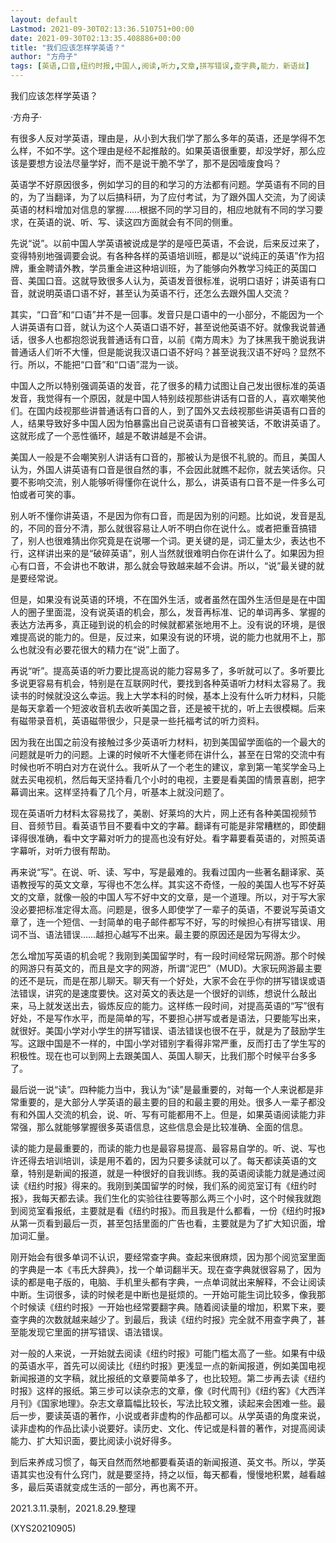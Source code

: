 ```yaml
---
layout: default
Lastmod: 2021-09-30T02:13:36.510751+00:00
date: 2021-09-30T02:13:35.408886+00:00
title: "我们应该怎样学英语？"
author: "方舟子"
tags: [英语,口音,纽约时报,中国人,阅读,听力,文章,拼写错误,查字典,能力，新语丝]
---
```


我们应该怎样学英语？

·方舟子·

有很多人反对学英语，理由是，从小到大我们学了那么多年的英语，还是学得不怎么样，不如不学。这个理由是经不起推敲的。如果英语很重要，却没学好，那么应该是要想方设法尽量学好，而不是说干脆不学了，那不是因噎废食吗？

英语学不好原因很多，例如学习的目的和学习的方法都有问题。学英语有不同的目的，为了当翻译，为了以后搞科研，为了应付考试，为了跟外国人交流，为了阅读英语的材料增加对信息的掌握……根据不同的学习目的，相应地就有不同的学习要求，在英语的说、听、写、读这四方面就会有不同的侧重。

先说“说”。以前中国人学英语被说成是学的是哑巴英语，不会说，后来反过来了，变得特别地强调要会说。有各种各样的英语培训班，都是以“说纯正的英语”作为招牌，重金聘请外教，学员重金进这种培训班，为了能够向外教学习纯正的英国口音、美国口音。这就导致很多人认为，英语发音很标准，说明口语好；讲英语有口音，就说明英语口语不好，甚至认为英语不行，还怎么去跟外国人交流？

其实，“口音”和“口语”并不是一回事。发音只是口语中的一小部分，不能因为一个人讲英语有口音，就认为这个人英语口语不好，甚至说他英语不好。就像我说普通话，很多人也都抱怨说我普通话有口音，以前《南方周末》为了抹黑我干脆说我讲普通话人们听不大懂，但是能说我汉语口语不好吗？甚至说我汉语不好吗？显然不行。所以，不能把“口音”和“口语”混为一谈。

中国人之所以特别强调英语的发音，花了很多的精力试图让自己发出很标准的英语发音，我觉得有一个原因，就是中国人特别歧视那些讲话有口音的人，喜欢嘲笑他们。在国内歧视那些讲普通话有口音的人，到了国外又去歧视那些讲英语有口音的人，结果导致好多中国人因为怕暴露出自己说英语有口音被笑话，不敢讲英语了。这就形成了一个恶性循环，越是不敢讲越是不会讲。

美国人一般是不会嘲笑别人讲话有口音的，那被认为是很不礼貌的。而且，美国人认为，外国人讲英语有口音是很自然的事，不会因此就瞧不起你，就去笑话你。只要不影响交流，别人能够听得懂你在说什么，那么，讲英语有口音不是一件多么可怕或者可笑的事。

别人听不懂你讲英语，不是因为你有口音，而是因为别的问题。比如说，发音是乱的，不同的音分不清，那么就很容易让人听不明白你在说什么。或者把重音搞错了，别人也很难猜出你究竟是在说哪一个词。更关键的是，词汇量太少，表达也不行，这样讲出来的是“破碎英语”，别人当然就很难明白你在讲什么了。如果因为担心有口音，不会讲也不敢讲，那么就会导致越来越不会讲。所以，“说”最关键的就是要经常说。

但是，如果没有说英语的环境，不在国外生活，或者虽然在国外生活但是是在中国人的圈子里面混，没有说英语的机会，那么，发音再标准、记的单词再多、掌握的表达方法再多，真正碰到说的机会的时候就都紧张地用不上。没有说的环境，是很难提高说的能力的。但是，反过来，如果没有说的环境，说的能力也就用不上，那么也就没有必要花很大的精力在“说”上面了。

再说“听”。提高英语的听力要比提高说的能力容易多了，多听就可以了。多听要比多说更容易有机会，特别是在互联网时代，要找到各种英语听力材料太容易了。我读书的时候就没这么幸运。我上大学本科的时候，基本上没有什么听力材料，只能是每天拿着一个短波收音机去收听美国之音，还是被干扰的，听上去很模糊。后来有磁带录音机，英语磁带很少，只是录一些托福考试的听力资料。

因为我在出国之前没有接触过多少英语听力材料，初到美国留学面临的一个最大的问题就是听力的问题。上课的时候听不大懂老师在讲什么，甚至在日常的交流中有时候也听不明白对方在说什么。我听从了一个老生的建议，拿到第一笔奖学金马上就去买电视机，然后每天坚持看几个小时的电视，主要是看美国的情景喜剧，把字幕调出来。这样坚持看了几个月，听基本上就没问题了。

现在英语听力材料太容易找了，美剧、好莱坞的大片，网上还有各种美国视频节目、音频节目。看英语节目不要看中文的字幕。翻译有可能是非常糟糕的，即使翻译得很准确，看中文字幕对听力的提高也没有好处。看字幕要看英语的，对照英语字幕听，对听力很有帮助。

再来说“写”。在说、听、读、写中，写是最难的。我看过国内一些著名翻译家、英语教授写的英文文章，写得也不怎么样。其实这不奇怪，一般的美国人也写不好英文的文章，就像一般的中国人写不好中文的文章，是一个道理。所以，对于写大家没必要把标准定得太高。问题是，很多人即使学了一辈子的英语，不要说写英语文章了，连一个短信、一封简单的电子邮件都写不好，写的时候担心有拼写错误、用词不当、语法错误……越担心越写不出来。最主要的原因还是因为写得太少。

怎么增加写英语的机会呢？我刚到美国留学时，有一段时间经常玩网游。那个时候的网游只有英文的，而且是文字的网游，所谓“泥巴”（MUD)。大家玩网游最主要的还不是玩，而是在那儿聊天。聊天有一个好处，大家不会在乎你的拼写错误或语法错误，讲究的是速度要快。这对英文的表达是一个很好的训练，想说什么敲出来，马上就发送出去，锻炼反应的能力。这样练一段时间，对提高英语的“写”很有好处，不是写作水平，而是简单的写，不要担心拼写或者是语法，只要能写出来，就很好。美国小学对小学生的拼写错误、语法错误也很不在乎，就是为了鼓励学生写。这跟中国是不一样的，中国小学对错别字看得非常严重，反而打击了学生写的积极性。现在也可以到网上去跟美国人、英国人聊天，比我们那个时候平台多多了。

最后说一说“读”。四种能力当中，我认为“读”是最重要的，对每一个人来说都是非常重要的，是大部分人学英语的最主要的目的和最主要的用处。很多人一辈子都没有和外国人交流的机会，说、听、写有可能都用不上。但是，如果英语阅读能力非常强，那么就能够掌握很多英语信息，这些信息会是比较准确、全面的信息。

读的能力是最重要的，而读的能力也是最容易提高、最容易自学的。听、说、写也许还得去培训培训，读是用不着的，因为只要多读就可以了。每天都读英语的文章，特别是新闻的报道，就是一种很好的自我训练。我的英语阅读能力就是通过阅读《纽约时报》得来的。我刚到美国留学的时候，我们系的阅览室订有《纽约时报》，我每天都去读。我们生化的实验往往要等那么两三个小时，这个时候我就跑到阅览室看报纸，主要就是看《纽约时报》。而且我是什么都看，一份《纽约时报》从第一页看到最后一页，甚至包括里面的广告也看，主要就是为了扩大知识面，增加词汇量。

刚开始会有很多单词不认识，要经常查字典。查起来很麻烦，因为那个阅览室里面的字典是一本《韦氏大辞典》，找一个单词翻半天。现在查字典就很容易了，因为读的都是电子版的，电脑、手机里头都有字典，一点单词就出来解释，不会让阅读中断。生词很多，读的时候老是中断也是挺烦的。一开始可能生词比较多，像我那个时候读《纽约时报》一开始也经常要翻字典。随着阅读量的增加，积累下来，要查字典的次数就越来越少了。到最后，我读《纽约时报》完全就不用查字典了，甚至能发现它里面的拼写错误、语法错误。

对一般的人来说，一开始就去阅读《纽约时报》可能门槛太高了一些。如果有中级的英语水平，首先可以阅读比《纽约时报》更浅显一点的新闻报道，例如美国电视新闻报道的文字稿，就比报纸的文章要简单多了，也比较短。第二步再去读《纽约时报》这样的报纸。第三步可以读杂志的文章，像《时代周刊》《纽约客》《大西洋月刊》《国家地理》。杂志文章篇幅比较长，写法比较文雅，读起来会困难一些。最后一步，要读英语的著作，小说或者非虚构的作品都可以。从学英语的角度来说，读非虚构的作品比读小说要好。读历史、文化、传记或是科普的著作，对提高阅读能力、扩大知识面，要比阅读小说好得多。

到后来养成习惯了，每天自然而然地都要看英语的新闻报道、英文书。所以，学英语其实也没有什么窍门，就是要坚持，持之以恒，每天都看，慢慢地积累，越看越多，最后英语就变成生活的一部分，再也离不开。

2021.3.11.录制，2021.8.29.整理

(XYS20210905)

